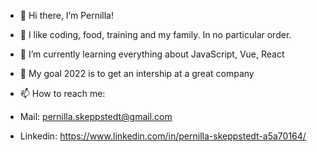 - 👋 Hi there, I’m Pernilla!

- 👀 I like coding, food, training and my family. In no particular order.
- 🌱 I’m currently learning everything about JavaScript, Vue, React
- 💞️ My goal 2022 is to get an intership at a great company
- 📫 How to reach me: 
- Mail: pernilla.skeppstedt@gmail.com 
- Linkedin: https://www.linkedin.com/in/pernilla-skeppstedt-a5a70164/

<!---
Pernilla-tech/Pernilla-tech is a ✨ special ✨ repository because its `README.md` (this file) appears on your GitHub profile.
You can click the Preview link to take a look at your changes.
--->
